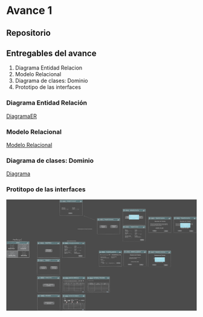 # Avance 1 

## Repositorio



## Entregables del avance
1. Diagrama Entidad Relacion
2. Modelo Relacional
3. Diagrama de clases: Dominio
4. Prototipo de las interfaces

### Diagrama Entidad Relación

[DiagramaER](../02_Design//ModelosBD/DiagramaER.png)

### Modelo Relacional

[Modelo Relacional](../02_Design/ModelosBD/ModeloRelacional-Agencia.pdf)

### Diagrama de clases: Dominio

[Diagrama](../02_Design/DiagramasClase/DiagramaDominio.md)

### Protitopo de las interfaces

![Prototipo](../02_Design/GUI/Prototipo_Interfaces.svg)
